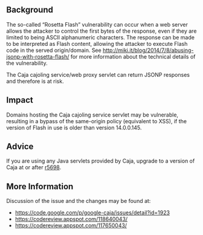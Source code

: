 ## Background ##

The so-called “Rosetta Flash” vulnerability can occur when a web server allows the attacker to control the first bytes of the response, even if they are limited to being ASCII alphanumeric characters. The response can be made to be interpreted as Flash content, allowing the attacker to execute Flash code in the served origin/domain. See http://miki.it/blog/2014/7/8/abusing-jsonp-with-rosetta-flash/ for more information about the technical details of the vulnerability.

The Caja cajoling service/web proxy servlet can return JSONP responses and therefore is at risk.

## Impact ##

Domains hosting the Caja cajoling service servlet may be vulnerable, resulting in a bypass of the same-origin policy (equivalent to XSS), if the version of Flash in use is older than version 14.0.0.145.

## Advice ##

If you are using any Java servlets provided by Caja, upgrade to a version of Caja at or after [r5698](https://code.google.com/p/google-caja/source/detail?r=5698).

## More Information ##

Discussion of the issue and the changes may be found at:

  * https://code.google.com/p/google-caja/issues/detail?id=1923
  * https://codereview.appspot.com/118640043/
  * https://codereview.appspot.com/117650043/